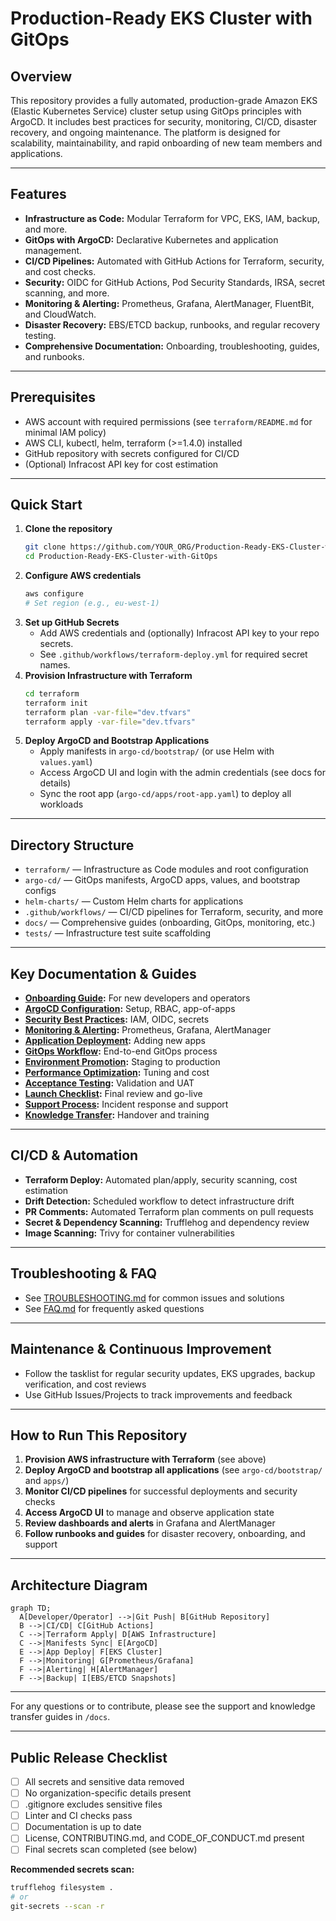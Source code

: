 # Production-Ready EKS Cluster with GitOps

## Overview
This repository provides a fully automated, production-grade Amazon EKS (Elastic Kubernetes Service) cluster setup using GitOps principles with ArgoCD. It includes best practices for security, monitoring, CI/CD, disaster recovery, and ongoing maintenance. The platform is designed for scalability, maintainability, and rapid onboarding of new team members and applications.

---

## Features
- **Infrastructure as Code:** Modular Terraform for VPC, EKS, IAM, backup, and more.
- **GitOps with ArgoCD:** Declarative Kubernetes and application management.
- **CI/CD Pipelines:** Automated with GitHub Actions for Terraform, security, and cost checks.
- **Security:** OIDC for GitHub Actions, Pod Security Standards, IRSA, secret scanning, and more.
- **Monitoring & Alerting:** Prometheus, Grafana, AlertManager, FluentBit, and CloudWatch.
- **Disaster Recovery:** EBS/ETCD backup, runbooks, and regular recovery testing.
- **Comprehensive Documentation:** Onboarding, troubleshooting, guides, and runbooks.

---

## Prerequisites
- AWS account with required permissions (see `terraform/README.md` for minimal IAM policy)
- AWS CLI, kubectl, helm, terraform (>=1.4.0) installed
- GitHub repository with secrets configured for CI/CD
- (Optional) Infracost API key for cost estimation

---

## Quick Start
1. **Clone the repository**
   ```bash
   git clone https://github.com/YOUR_ORG/Production-Ready-EKS-Cluster-with-GitOps.git
   cd Production-Ready-EKS-Cluster-with-GitOps
   ```
2. **Configure AWS credentials**
   ```bash
   aws configure
   # Set region (e.g., eu-west-1)
   ```
3. **Set up GitHub Secrets**
   - Add AWS credentials and (optionally) Infracost API key to your repo secrets.
   - See `.github/workflows/terraform-deploy.yml` for required secret names.
4. **Provision Infrastructure with Terraform**
   ```bash
   cd terraform
   terraform init
   terraform plan -var-file="dev.tfvars"
   terraform apply -var-file="dev.tfvars"
   ```
5. **Deploy ArgoCD and Bootstrap Applications**
   - Apply manifests in `argo-cd/bootstrap/` (or use Helm with `values.yaml`)
   - Access ArgoCD UI and login with the admin credentials (see docs for details)
   - Sync the root app (`argo-cd/apps/root-app.yaml`) to deploy all workloads

---

## Directory Structure
- `terraform/` — Infrastructure as Code modules and root configuration
- `argo-cd/` — GitOps manifests, ArgoCD apps, values, and bootstrap configs
- `helm-charts/` — Custom Helm charts for applications
- `.github/workflows/` — CI/CD pipelines for Terraform, security, and more
- `docs/` — Comprehensive guides (onboarding, GitOps, monitoring, etc.)
- `tests/` — Infrastructure test suite scaffolding

---

## Key Documentation & Guides
- **[Onboarding Guide](docs/onboarding.md):** For new developers and operators
- **[ArgoCD Configuration](docs/argocd-configuration.md):** Setup, RBAC, app-of-apps
- **[Security Best Practices](docs/security-best-practices.md):** IAM, OIDC, secrets
- **[Monitoring & Alerting](docs/monitoring-alerting.md):** Prometheus, Grafana, AlertManager
- **[Application Deployment](docs/application-deployment.md):** Adding new apps
- **[GitOps Workflow](docs/gitops-workflow.md):** End-to-end GitOps process
- **[Environment Promotion](docs/environment-promotion.md):** Staging to production
- **[Performance Optimization](docs/performance-optimization.md):** Tuning and cost
- **[Acceptance Testing](docs/acceptance-testing.md):** Validation and UAT
- **[Launch Checklist](docs/launch-checklist.md):** Final review and go-live
- **[Support Process](docs/support-process.md):** Incident response and support
- **[Knowledge Transfer](docs/knowledge-transfer.md):** Handover and training

---

## CI/CD & Automation
- **Terraform Deploy:** Automated plan/apply, security scanning, cost estimation
- **Drift Detection:** Scheduled workflow to detect infrastructure drift
- **PR Comments:** Automated Terraform plan comments on pull requests
- **Secret & Dependency Scanning:** Trufflehog and dependency review
- **Image Scanning:** Trivy for container vulnerabilities

---

## Troubleshooting & FAQ
- See [TROUBLESHOOTING.md](./TROUBLESHOOTING.md) for common issues and solutions
- See [FAQ.md](./FAQ.md) for frequently asked questions

---

## Maintenance & Continuous Improvement
- Follow the tasklist for regular security updates, EKS upgrades, backup verification, and cost reviews
- Use GitHub Issues/Projects to track improvements and feedback

---

## How to Run This Repository
1. **Provision AWS infrastructure with Terraform** (see above)
2. **Deploy ArgoCD and bootstrap all applications** (see `argo-cd/bootstrap/` and `apps/`)
3. **Monitor CI/CD pipelines** for successful deployments and security checks
4. **Access ArgoCD UI** to manage and observe application state
5. **Review dashboards and alerts** in Grafana and AlertManager
6. **Follow runbooks and guides** for disaster recovery, onboarding, and support

---

## Architecture Diagram

```mermaid
graph TD;
  A[Developer/Operator] -->|Git Push| B[GitHub Repository]
  B -->|CI/CD| C[GitHub Actions]
  C -->|Terraform Apply| D[AWS Infrastructure]
  C -->|Manifests Sync| E[ArgoCD]
  E -->|App Deploy| F[EKS Cluster]
  F -->|Monitoring| G[Prometheus/Grafana]
  F -->|Alerting| H[AlertManager]
  F -->|Backup| I[EBS/ETCD Snapshots]
```

---

For any questions or to contribute, please see the support and knowledge transfer guides in `/docs`.

---

## Public Release Checklist
- [ ] All secrets and sensitive data removed
- [ ] No organization-specific details present
- [ ] .gitignore excludes sensitive files
- [ ] Linter and CI checks pass
- [ ] Documentation is up to date
- [ ] License, CONTRIBUTING.md, and CODE_OF_CONDUCT.md present
- [ ] Final secrets scan completed (see below)

**Recommended secrets scan:**
```bash
trufflehog filesystem .
# or
git-secrets --scan -r
```
